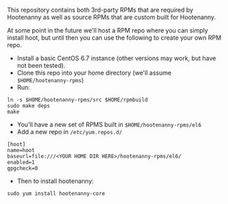
This repository contains both 3rd-party RPMs that are required by Hootenanny as
well as source RPMs that are custom built for Hootenanny.

At some point in the future we'll host a RPM repo where you can simply install
hoot, but until then you can use the following to create your own RPM repo.

* Install a basic CentOS 6.7 instance (other versions may work, but have not been
  tested).
* Clone this repo into your home directory (we'll assume `$HOME/hootenanny-rpms`)
* Run:
```
ln -s $HOME/hootenanny-rpms/src $HOME/rpmbuild
sudo make deps
make
```

* You'll have a new set of RPMS built in `$HOME/hootenanny-rpms/el6`
* Add a new repo in `/etc/yum.repos.d/`
```
[hoot]
name=hoot
baseurl=file:///<YOUR HOME DIR HERE>/hootenanny-rpms/el6/
enabled=1
gpgcheck=0
```

* Then to install hootenanny:
```
sudo yum install hootenanny-core
```

